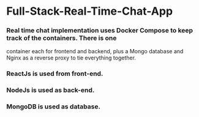 # Full-Stack-Real-Time-Chat-App

### Real time chat implementation uses Docker Compose to keep track of the containers. There is one
container each for frontend and backend, plus a Mongo database and Nginx as a reverse proxy to tie
everything together. 

### ReactJs is used from front-end.
### NodeJs is used as back-end.
### MongoDB is used as database.
